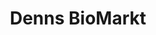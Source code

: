 ---
title: "Denns BioMarkt"
url: /stuttgart/denns-biomarkt-pforzheimer-strasse/
shop: Supermarkt
---